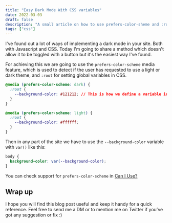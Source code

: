 ```yaml
---
title: "Easy Dark Mode With CSS variables"
date: 2022-03-03
draft: false
description: "A small article on how to use prefers-color-sheme and :root for making a simple dark mode implementation"
tags: ["css"]
---
```


I've found out a lot of ways of implementing a dark mode in your site. Both with Javascript and CSS. Today I'm going to share a method which doesn't allow it to be toggled with a button but it's the easiest way I've found.

For achieving this we are going to use the `prefers-color-scheme` media feature, which is used to detect if the user has requested to use a light or dark theme, and `:root` for setting global variables in CSS.

```css
@media (prefers-color-scheme: dark) {
  :root {
    --background-color: #121212; // This is how we define a variable in CSS
  }
}

@media (prefers-color-scheme: light) {
  :root {
    --background-color: #ffffff;
  }
}
```

Then in any part of the site we have to use the `--background-color` variable with `var()` like this:

```css
body {
  background-color: var(--background-color);
}
```

You can check support for `prefers-color-scheme` in [Can I Use?](https://caniuse.com/mdn-css_at-rules_media_prefers-color-scheme)

## Wrap up

I hope you will find this blog post useful and keep it handy for a quick reference. Feel free to send me a DM or to mention me on Twitter if you’ve got any suggestion or fix :)

